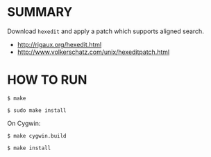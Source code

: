 # SUMMARY

Download `hexedit` and apply a patch which supports aligned search.

* http://rigaux.org/hexedit.html
* http://www.volkerschatz.com/unix/hexeditpatch.html

# HOW TO RUN

    $ make

    $ sudo make install

On Cygwin:

    $ make cygwin.build

    $ make install
